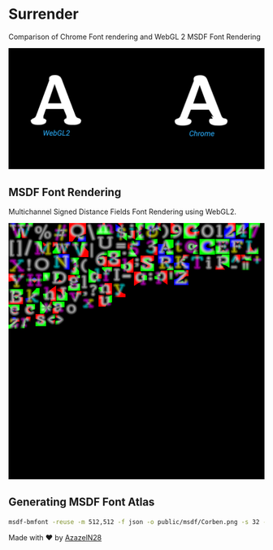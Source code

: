 # Surrender

Comparison of Chrome Font rendering and WebGL 2 MSDF Font Rendering

![Comparison](/public/comp.png)

## MSDF Font Rendering

Multichannel Signed Distance Fields Font Rendering using WebGL2.

![Corben](/public/msdf/Corben.png)

## Generating MSDF Font Atlas

```sh
msdf-bmfont -reuse -m 512,512 -f json -o public/msdf/Corben.png -s 32 -r 8 -p 1 -t msdf public/fonts/Corben-Regular.ttf
```

Made with :heart: by [AzazelN28](https://github.com/AzazelN28)
